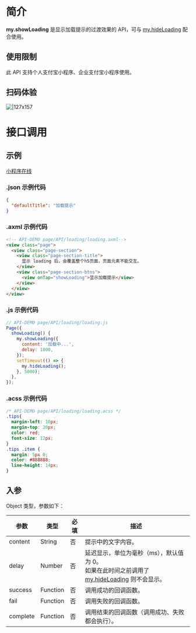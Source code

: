 # 简介
**my.showLoading** 是显示加载提示的过渡效果的 API，可与 [my.hideLoading](https://opendocs.alipay.com/mini/006l22) 配合使用。

## 使用限制
此 API 支持个人支付宝小程序、企业支付宝小程序使用。

## 扫码体验

![|127x157](https://gw.alipayobjects.com/zos/skylark-tools/public/files/9b97b37bc6021ac42b6772643f2b62ad.png#align=left&display=inline&height=157&margin=%5Bobject%20Object%5D&originHeight=157&originWidth=127&status=done&style=none&width=127)

# 接口调用

## 示例

[小程序在线](https://opendocs.alipay.com/examples/3c03908e-51e5-4a4a-bca3-2800a317c0a5) 

### .json 示例代码

```json
{
  "defaultTitle": "加载提示"
}
```

### .axml 示例代码
```html
<!-- API-DEMO page/API/loading/loading.axml-->
<view class="page">
  <view class="page-section">
    <view class="page-section-title">
      显示 loading 后，会覆盖整个h5页面，页面元素不能交互。
    </view>
    <view class="page-section-btns">
      <view onTap="showLoading">显示加载提示</view>
    </view>
  </view>
</view>
```

### .js 示例代码

```javascript
// API-DEMO page/API/loading/loading.js
Page({
  showLoading() {
    my.showLoading({
      content: '加载中...',
      delay: 1000,
    });
    setTimeout(() => {
      my.hideLoading();
    }, 5000);
  },
});
```

### .acss 示例代码

```css
/* API-DEMO page/API/loading/loading.acss */
.tips{
  margin-left: 10px;
  margin-top: 20px; 
  color: red;
  font-size: 12px;
}
.tips .item {
  margin: 5px 0;
  color: #888888;
  line-height: 14px;
}
```

## 入参
Object 类型，参数如下：

| **参数** | **类型** | **必填** | **描述** |
| --- | --- | --- | --- |
| content | String | 否 | 提示中的文字内容。 |
| delay | Number | 否 | 延迟显示，单位为毫秒（ms），默认值为 0。<br />如果在此时间之前调用了 [my.hideLoading](https://opendocs.alipay.com/mini/006l22) 则不会显示。 |
| success | Function | 否 | 调用成功的回调函数。 |
| fail | Function | 否 | 调用失败的回调函数。 |
| complete | Function | 否 | 调用结束的回调函数（调用成功、失败都会执行）。 |

